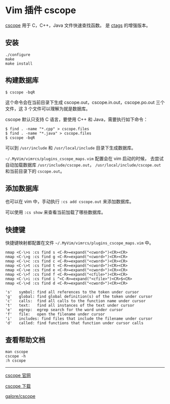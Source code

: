 # Vim 插件 cscope

[cscope](http://cscope.sourceforge.net/) 用于 C，C++，Java 文件快速查找函数。
是 [ctags](http://ctags.sourceforge.net/) 的增强版本。

## 安装

```
./configure
make
make install
```

## 构建数据库

```
$ cscope -bqR
```

这个命令会在当前目录下生成 cscope.out，cscope.in.out，cscope.po.out 三个文件，这
3 个文件可以理解为就是数据库。

cscope 默认只支持 C 语言，要使用 C++ 和 Java，需要执行如下命令：

```
$ find . -name "*.cpp" > cscope.files
$ find . -name "*.java" > cscope.files
$ cscope -bqR
```

可以到 `/usr/include` 和 `/usr/local/include` 目录下生成数据库。

`~/.MyVim/vimrcs/plugins_cscope_maps.vim` 配置会在 vim 启动的时候，
去尝试自动加载数据库 `/usr/include/cscope.out`，
`/usr/local/include/cscope.out` 和当前目录下的 `cscope.out`。

## 添加数据库

也可以在 vim 中，手动执行 `:cs add cscope.out` 来添加数据库。

可以使用 `:cs show` 来查看当前加载了哪些数据库。

## 快捷键

快捷键映射都配置在文件 `~/.MyVim/vimrcs/plugins_cscope_maps.vim` 中。

```
nmap <C-\>s :cs find s <C-R>=expand("<cword>")<CR><CR>
nmap <C-\>g :cs find g <C-R>=expand("<cword>")<CR><CR>
nmap <C-\>c :cs find c <C-R>=expand("<cword>")<CR><CR>
nmap <C-\>t :cs find t <C-R>=expand("<cword>")<CR><CR>
nmap <C-\>e :cs find e <C-R>=expand("<cword>")<CR><CR>
nmap <C-\>f :cs find f <C-R>=expand("<cfile>")<CR><CR>
nmap <C-\>i :cs find i ^<C-R>=expand("<cfile>")<CR>$<CR>
nmap <C-\>d :cs find d <C-R>=expand("<cword>")<CR><CR>
```

```
's'   symbol: find all references to the token under cursor
'g'   global: find global definition(s) of the token under cursor
'c'   calls:  find all calls to the function name under cursor
't'   text:   find all instances of the text under cursor
'e'   egrep:  egrep search for the word under cursor
'f'   file:   open the filename under cursor
'i'   includes: find files that include the filename under cursor
'd'   called: find functions that function under cursor calls
```

## 查看帮助文档

```
man cscope
cscope -h
:h cscope
```

* * *

[cscope 官网](http://cscope.sourceforge.net/)

[cscope 下载](https://sourceforge.net/projects/cscope/files/)

[galore/cscope](https://github.com/mhinz/vim-galore#cscope)

